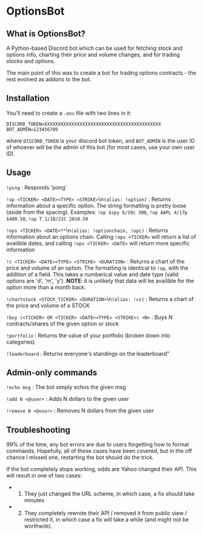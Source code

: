 # OptionsBot

## What is OptionsBot?

A Python-based Discord bot which can be used for fetching stock and options info, charting their price and volume changes, and for trading stocks and options. 

The main point of this was to create a bot for trading options contracts - the rest evolved as addons to the bot. 

## Installation

You'll need to create a `.env` file with two lines in it:
```
DISCORD_TOKEN=XXXXXXXXXXXXXXXXXXXXXXXXXXXXXXXXXXXXXXXXXXX
BOT_ADMIN=123456789
```

where `DISCORD_TOKEN` is your discord bot token, and `BOT_ADMIN` is the user ID of whoever will be the admin of this bot (for most cases, use your own user ID).

## Usage
`!ping` : Responds 'pong'

`!op <TICKER> <DATE><TYPE> <STRIKE>`\n`(alias: !option)` : Returns information about a specific option. The string formatting is pretty loose (aside from the spacing). Examples: `!op $spy 6/19c 300`, `!op AAPL 4/17p $400.50`, `!op T 1/18/22C 2010.50`

`!ops <TICKER> <DATE>**`\n`(alias: !optionchain, !opc)` : Returns information about an options chain. Calling `!ops <TICKER>` will return a list of availible dates, and calling `!ops <TICKER> <DATE>` will return more specific information

`!c <TICKER> <DATE><TYPE> <STRIKE> <DURATION>` : Returns a chart of the price and volume of an option. The formatting is identical to `!op`, with the addition of a <DURATION> field. This takes a numberical value and date type (valid options are 'd', 'm', 'y'). **NOTE**: it is unlikely that data will be availible for the option more than a month back.

`!chartstock <STOCK_TICKER> <DURATION>`\n`(alias: !cs)` : Returns a chart of the price and volume of a STOCK

`!buy (<TICKER> OR <TICKER> <DATE><TYPE> <STRIKE>) <N>` : Buys *N* contracts/shares of the given option or stock

`!portfolio` :  Returns the value of your portfolio (broken down into categories)

`!leaderboard` : Returns everyone's standings on the leaderboard"


## Admin-only commands
`!echo msg` : The bot simply echos the given msg

`!add N <@user>` : Adds N dollars to the given user

`!remove N <@user>` : Removes N dollars from the given user


## Troubleshooting

99% of the time, any bot errors are due to users forgetting how to format commands. Hopefully, all of these cases have been covered, but in the off chance I missed one, restarting the bot should do the trick.

If the bot completely stops working, odds are Yahoo changed their API. This will result in one of two cases: 

- 1) They just changed the URL scheme, in which case, a fix should take minutes
- 2) They completely rewrote their API / removed it from public view / restricted it, in which case a fix will take a while (and might not be worthwile). 
